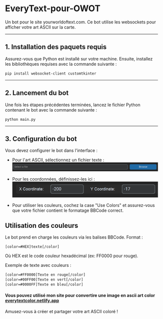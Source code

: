 # EveryText-pour-OWOT
Un bot pour le site yourworldoftext.com. Ce bot utilise les websockets pour afficher votre art ASCII sur la carte.

---

## 1. Installation des paquets requis

Assurez-vous que Python est installé sur votre machine. Ensuite, installez les bibliothèques requises avec la commande suivante :

```
pip install websocket-client customtkinter
```

---

## 2. Lancement du bot

Une fois les étapes précédentes terminées, lancez le fichier Python contenant le bot avec la commande suivante :

```
python main.py
```

---

## 3. Configuration du bot

Vous devez configurer le bot dans l'interface :

- Pour l'art ASCII, sélectionnez un fichier texte :  
![image du fichier](https://raw.githubusercontent.com/Codealuxz/EveryText-for-YWOT/refs/heads/main/img/file_image.png)
  
- Pour les coordonnées, définissez-les ici :  
![image des coordonnées](https://raw.githubusercontent.com/Codealuxz/EveryText-for-YWOT/refs/heads/main/img/co_image.png)

- Pour utiliser les couleurs, cochez la case "Use Colors" et assurez-vous que votre fichier contient le formatage BBCode correct.

## Utilisation des couleurs

Le bot prend en charge les couleurs via les balises BBCode. Format :

```
[color=#HEX]texte[/color]
```

Où HEX est le code couleur hexadécimal (ex: FF0000 pour rouge).

Exemple de texte avec couleurs :
```
[color=#FF0000]Texte en rouge[/color]
[color=#00FF00]Texte en vert[/color]
[color=#0000FF]Texte en bleu[/color]
```

#### Vous pouvez utilisé mon site pour convertire une image en ascii art color [everytextcolor.netlify.app](https://everytextcolor.netlify.app/)

Amusez-vous à créer et partager votre art ASCII coloré !

